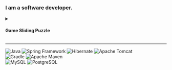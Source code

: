 ### I am a software developer.

<details><summary><h4>Game Sliding Puzzle</h4></summary>
<p align="left">
<img src="https://github.com/DemidovDG/DemidovDG/raw/main/picture/project/SlidingPuzzle/sliding-puzzle.gif" width="301" height="374">
</p>
</details>

---
![Java](https://img.shields.io/badge/-Java-2F4F4F?style=flat-square)
![Spring Framework](https://img.shields.io/badge/-Spring-2F4F4F?style=flat-square&logo=Spring&logoColor=000&labelColor=FFF)
![Hibernate](https://img.shields.io/badge/-Hibernate-2F4F4F?style=flat-square&logo=hibernate&logoColor=000&labelColor=FFF5EE)
![Apache Tomcat](https://img.shields.io/badge/-Tomcat-2F4F4F?style=flat-square&logo=apachetomcat&logoColor=000&labelColor=FFF5EE)\
![Gradle](https://img.shields.io/badge/-Gradle-2F4F4F?style=flat-square&logo=gradle&logoColor=000&labelColor=FFF5EE)
![Apache Maven](https://img.shields.io/badge/-Maven-2F4F4F?style=flat-square&logo=apachemaven&logoColor=000&labelColor=FFF5EE)\
![MySQL](https://img.shields.io/badge/-MySQL-2F4F4F?style=flat-square&logo=mysql&logoColor=000&labelColor=FFF5EE)
![PostgreSQL](https://img.shields.io/badge/-PostgreSQL-2F4F4F?style=flat-square&logo=PostgreSQL&logoColor=000&labelColor=FFF5EE)
